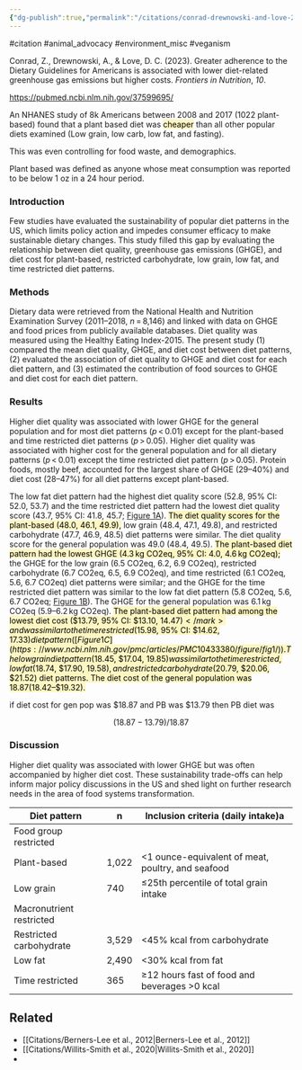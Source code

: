 ```yaml
---
{"dg-publish":true,"permalink":"/citations/conrad-drewnowski-and-love-2023/","created":"2025-10-23T17:42:46.508+01:00","updated":"2025-10-23T18:06:08.943+01:00"}
---
```


#citation #animal_advocacy #environment_misc #veganism 

Conrad, Z., Drewnowski, A., & Love, D. C. (2023). Greater adherence to the Dietary Guidelines for Americans is associated with lower diet-related greenhouse gas emissions but higher costs. _Frontiers in Nutrition_, _10_.

https://pubmed.ncbi.nlm.nih.gov/37599695/

An NHANES study of 8k Americans between 2008 and 2017 (1022 plant-based) found that a plant based diet was <mark style="background: #FFF3A3A6;">cheaper</mark> than all other popular diets examined (Low grain, low carb, low fat, and fasting). 

This was even controlling for food waste, and demographics. 

Plant based was defined as anyone whose meat consumption was reported to be below 1 oz in a 24 hour period.

### Introduction
Few studies have evaluated the sustainability of popular diet patterns in the US, which limits policy action and impedes consumer efficacy to make sustainable dietary changes. This study filled this gap by evaluating the relationship between diet quality, greenhouse gas emissions (GHGE), and diet cost for plant-based, restricted carbohydrate, low grain, low fat, and time restricted diet patterns.

### Methods
Dietary data were retrieved from the National Health and Nutrition Examination Survey (2011–2018, _n_ = 8,146) and linked with data on GHGE and food prices from publicly available databases. Diet quality was measured using the Healthy Eating Index-2015. The present study (1) compared the mean diet quality, GHGE, and diet cost between diet patterns, (2) evaluated the association of diet quality to GHGE and diet cost for each diet pattern, and (3) estimated the contribution of food sources to GHGE and diet cost for each diet pattern.

### Results
Higher diet quality was associated with lower GHGE for the general population and for most diet patterns (_p_ < 0.01) except for the plant-based and time restricted diet patterns (_p_ > 0.05). Higher diet quality was associated with higher cost for the general population and for all dietary patterns (_p_ < 0.01) except the time restricted diet pattern (_p_ > 0.05). Protein foods, mostly beef, accounted for the largest share of GHGE (29–40%) and diet cost (28–47%) for all diet patterns except plant-based.

The low fat diet pattern had the highest diet quality score (52.8, 95% CI: 52.0, 53.7) and the time restricted diet pattern had the lowest diet quality score (43.7, 95% CI: 41.8, 45.7; [Figure 1A](https://www.ncbi.nlm.nih.gov/pmc/articles/PMC10433380/figure/fig1/)). <mark style="background: #FFF3A3A6;">The diet quality scores for the plant-based (48.0, 46.1, 49.9),</mark> low grain (48.4, 47.1, 49.8), and restricted carbohydrate (47.7, 46.9, 48.5) diet patterns were similar. The diet quality score for the general population was 49.0 (48.4, 49.5). <mark style="background: #FFF3A3A6;">The plant-based diet pattern had the lowest GHGE (4.3 kg CO2eq, 95% CI: 4.0, 4.6 kg CO2eq);</mark> the GHGE for the low grain (6.5 CO2eq, 6.2, 6.9 CO2eq), restricted carbohydrate (6.7 CO2eq, 6.5, 6.9 CO2eq), and time restricted (6.1 CO2eq, 5.6, 6.7 CO2eq) diet patterns were similar; and the GHGE for the time restricted diet pattern was similar to the low fat diet pattern (5.8 CO2eq, 5.6, 6.7 CO2eq; [Figure 1B](https://www.ncbi.nlm.nih.gov/pmc/articles/PMC10433380/figure/fig1/)). The GHGE for the general population was 6.1 kg CO2eq (5.9–6.2 kg CO2eq). <mark style="background: #FFF3A3A6;">The plant-based diet pattern had among the lowest diet cost ($13.79, 95% CI: $13.10, $14.47)</mark> and was similar to the time restricted ($15.98, 95% CI: $14.62, $17.33) diet pattern ([Figure 1C](https://www.ncbi.nlm.nih.gov/pmc/articles/PMC10433380/figure/fig1/)). The low grain diet pattern ($18.45, $17.04, $19.85) was similar to the time restricted, low fat ($18.74, $17.90, $19.58), and restricted carbohydrate ($20.79, $20.06, $21.52) diet patterns. The diet cost of the general population was $18.87 ($18.42–$19.32).

if diet cost for gen pop was $18.87 and PB was $13.79 then PB diet was 

```math
(18.87-13.79)/18.87
```
### Discussion
Higher diet quality was associated with lower GHGE but was often accompanied by higher diet cost. These sustainability trade-offs can help inform major policy discussions in the US and shed light on further research needs in the area of food systems transformation.

| Diet pattern             | n     | Inclusion criteria (daily intake)a                |
|--------------------------|-------|---------------------------------------------------|
| Food group restricted    |
| Plant-based              | 1,022 | <1 ounce-equivalent of meat, poultry, and seafood |
| Low grain                | 740   | ≤25th percentile of total grain intake            |
| Macronutrient restricted |
| Restricted carbohydrate  | 3,529 | <45% kcal from carbohydrate                       |
| Low fat                  | 2,490 | <30% kcal from fat                                |
| Time restricted          | 365   | ≥12 hours fast of food and beverages >0 kcal      |

## Related
- [[Citations/Berners-Lee et al., 2012\|Berners-Lee et al., 2012]]
- [[Citations/Willits-Smith et al., 2020\|Willits-Smith et al., 2020]]
- 